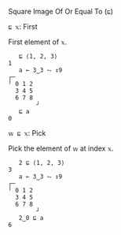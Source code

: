 Square Image Of Or Equal To (`⊑`)

`⊑ 𝕩`: First

First element of `𝕩`.
```
   ⊑ ⟨1, 2, 3⟩
1
   a ← 3‿3 ⥊ ↕9
┌─       
╵ 0 1 2  
  3 4 5  
  6 7 8  
        ┘
   ⊑ a
0
```

`𝕨 ⊑ 𝕩`: Pick

Pick the element of `𝕨` at index `𝕩`.
```
   2 ⊑ ⟨1, 2, 3⟩
3
   a ← 3‿3 ⥊ ↕9
┌─       
╵ 0 1 2  
  3 4 5  
  6 7 8  
        ┘
   2‿0 ⊑ a
6
```